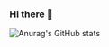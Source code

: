 ### Hi there 👋

![Anurag's GitHub stats](https://github-readme-stats.vercel.app/api?username=kevin635&show_icons=true&theme=radical)

